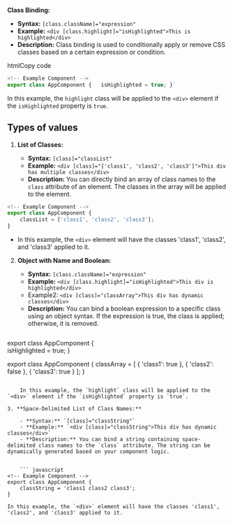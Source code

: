 

**Class Binding:**

- **Syntax:** `[class.className]="expression"`
- **Example:** `<div [class.highlight]="isHighlighted">This is highlighted</div>`
- **Description:** Class binding is used to conditionally apply or remove CSS classes based on a certain expression or condition.

htmlCopy code

``` javascript 
<!-- Example Component --> 
export class AppComponent {   isHighlighted = true; }`

```

In this example, the `highlight` class will be applied to the `<div>` element if the `isHighlighted` property is `true`.

## Types of values

1. **List of Classes:**
    
    - **Syntax:** `[class]="classList"`
    - **Example:** `<div [class]="['class1', 'class2', 'class3']">This div has multiple classes</div>`
    - **Description:** You can directly bind an array of class names to the `class` attribute of an element. The classes in the array will be applied to the element.
       
``` javascript
<!-- Example Component --> 
export class AppComponent {   
	classList = ['class1', 'class2', 'class3']; 
}
```
    
   - In this example, the `<div>` element will have the classes 'class1', 'class2', and 'class3' applied to it.
    
2. **Object with Name and Boolean:**
    
    - **Syntax:** `[class.className]="expression"`
    - **Example:** `<div [class.highlight]="isHighlighted">This div is highlighted</div>`
    - Example2: `<div [class]="classArray">This div has dynamic classes</div>`
    - **Description:** You can bind a boolean expression to a specific class using an object syntax. If the expression is true, the class is applied; otherwise, it is removed.
    
    
    ``` javascript
<!-- Example Component --> 
export class AppComponent {   
	isHighlighted = true; 
}

<!-- Example 2 Component --> 
export class AppComponent { 
	classArray = [ 
		{ 'class1': true }, 
		{ 'class2': false }, 
		{ 'class3': true } 
	]; 
}
```
    
    In this example, the `highlight` class will be applied to the `<div>` element if the `isHighlighted` property is `true`.
    
3. **Space-Delimited List of Class Names:**
    
    - **Syntax:** `[class]="classString"`
    - **Example:** `<div [class]="classString">This div has dynamic classes</div>`
    - **Description:** You can bind a string containing space-delimited class names to the `class` attribute. The string can be dynamically generated based on your component logic.
    
    
    ``` javascript
<!-- Example Component --> 
export class AppComponent {   
	classString = 'class1 class2 class3'; 
}
```
    
    In this example, the `<div>` element will have the classes 'class1', 'class2', and 'class3' applied to it.